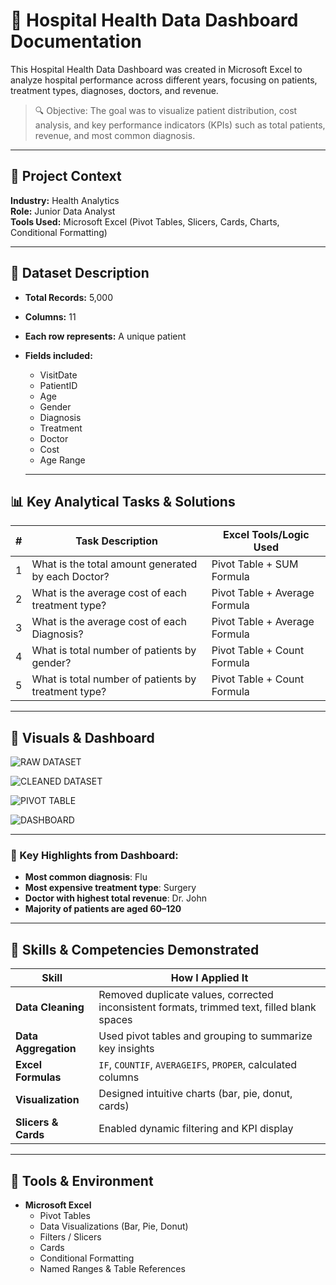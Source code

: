 # ‎🏥 Hospital Health Data Dashboard Documentation

This Hospital Health Data Dashboard was created in Microsoft Excel to analyze hospital performance across different years, focusing on patients, treatment types, diagnoses, doctors, and revenue.
‎
> 🔍 Objective: ‎The goal was to visualize patient distribution, cost analysis, and key performance indicators (KPIs) such as total patients, revenue, and most common diagnosis.

---

## 🏢 Project Context

**Industry:** Health Analytics  
**Role:** Junior Data Analyst  
**Tools Used:** Microsoft Excel (Pivot Tables, Slicers, Cards, Charts, Conditional Formatting)

---

## 🧾 Dataset Description

- **Total Records:** 5,000
- **Columns:** 11

- **Each row represents:** A unique patient
- **Fields included:**
  - VisitDate
  - PatientID
  - Age
  - Gender
  - Diagnosis
  - Treatment
  - Doctor
  - Cost
  - Age Range
  ---

## 📊 Key Analytical Tasks & Solutions

| #  | Task Description                                                                 | Excel Tools/Logic Used                        |
|----|----------------------------------------------------------------------------------|-----------------------------------------------|
| 1  | What is the total amount generated by each Doctor?                               | Pivot Table + SUM Formula                     |
| 2  | What is the average cost of each treatment type?                                 | Pivot Table + Average Formula                 |
| 3  | What is the average cost of each Diagnosis?                                      | Pivot Table + Average Formula                 |
| 4  | What is total number of patients by gender?                                      | Pivot Table + Count Formula                   |
| 5 | What is total number of patients by treatment type?                               | Pivot Table + Count Formula                   |


---
## 📸 Visuals & Dashboard
![RAW DATASET](https://drive.google.com/uc?export=view&id=1snivRy1NIS_N6blJFkCEiv6bgJxWt5zf)

![CLEANED DATASET](https://drive.google.com/uc?export=view&id=1fZQew2ptEMkO0ZkOv_CzHciRO6OXdYPP)

![PIVOT TABLE](https://drive.google.com/uc?export=view&id=1cO2FFEN-pO87Rhp0Zxqx-VPaqBnDYJ7x)

![DASHBOARD](https://drive.google.com/uc?export=view&id=1KcLzffucUtldn04MBf2FgR5OmHhg-bcV)


---
### 🧠 Key Highlights from Dashboard:

- **Most common diagnosis**: Flu
‎
- ‎**Most expensive treatment type**: Surgery
‎
- **‎Doctor with highest total revenue**: Dr. John
‎
- **‎Majority of patients are aged 60–120**

---

## 🧠 Skills & Competencies Demonstrated

| Skill                      | How I Applied It                                                               |
|---------------------------|---------------------------------------------------------------------------------|
| **Data Cleaning**         | Removed duplicate values, corrected inconsistent formats, trimmed text, filled blank spaces|
| **Data Aggregation**      | Used pivot tables and grouping to summarize key insights       |
| **Excel Formulas**        | `IF`, `COUNTIF`, `AVERAGEIFS`, `PROPER`, calculated columns  |
| **Visualization**         | Designed intuitive charts (bar, pie, donut, cards)       |
| **Slicers & Cards**       | Enabled dynamic filtering and KPI display                     |

---


## 🔧 Tools & Environment

- **Microsoft Excel**
  - Pivot Tables
  - Data Visualizations (Bar, Pie, Donut)
  - Filters / Slicers
  - Cards
  - Conditional Formatting
  - Named Ranges & Table References

